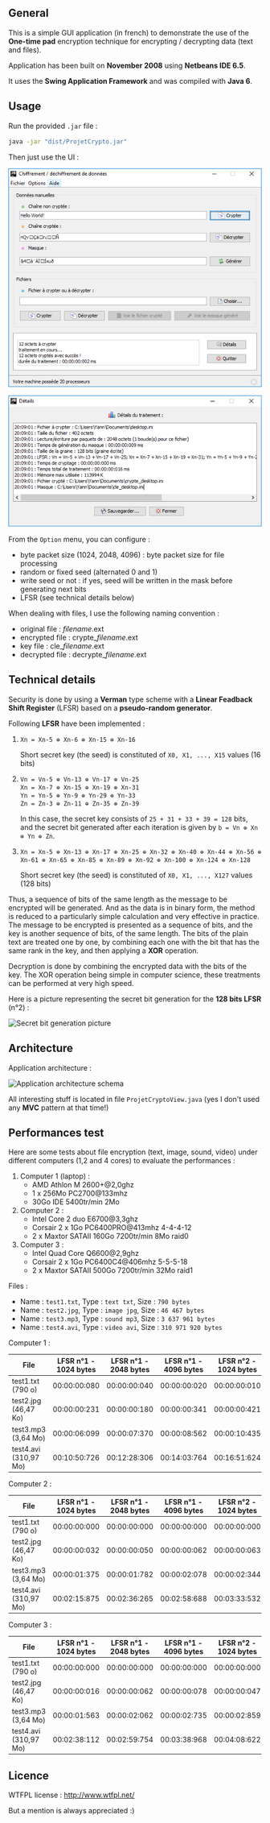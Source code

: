 ## General

This is a simple GUI application (in french) to demonstrate the use of the **One-time pad** encryption technique for
encrypting / decrypting data (text and files).

Application has been built on **November 2008** using **Netbeans IDE 6.5**.

It uses the **Swing Application Framework** and was compiled with **Java 6**.

## Usage

Run the provided `.jar` file :

```bash
java -jar "dist/ProjetCrypto.jar"
```

Then just use the UI :

![Main interface picture](doc/main_interface.png?raw=true "Main interface")

![Details interface picture](doc/details_interface.png?raw=true "Details interface")

From the `Option` menu, you can configure :
- byte packet size (1024, 2048, 4096) : byte packet size for file processing
- random or fixed seed (alternated 0 and 1)
- write seed or not : if yes, seed will be written in the mask before generating next bits
- LFSR (see technical details below)

When dealing with files, I use the following naming convention :
- original file : _filename_.ext
- encrypted file : crypte\__filename_.ext
- key file : cle\__filename_.ext
- decrypted file : decrypte\__filename_.ext

## Technical details

Security is done by using a **Verman** type scheme with a **Linear Feadback Shift Register** (LFSR) based on a **pseudo-random generator**.

Following **LFSR** have been implemented :

1. ```
   Xn = Xn-5 ⊕ Xn-6 ⊕ Xn-15 ⊕ Xn-16
   ```

   Short secret key (the seed) is constituted of `X0, X1, ..., X15` values (16 bits)

2. ```
   Vn = Vn-5 ⊕ Vn-13 ⊕ Vn-17 ⊕ Vn-25
   Xn = Xn-7 ⊕ Xn-15 ⊕ Xn-19 ⊕ Xn-31
   Yn = Yn-5 ⊕ Yn-9 ⊕ Yn-29 ⊕ Yn-33
   Zn = Zn-3 ⊕ Zn-11 ⊕ Zn-35 ⊕ Zn-39
   ```

   In this case, the secret key consists of `25 + 31 + 33 + 39 = 128` bits, and the secret bit generated
   after each iteration is given by `b = Vn ⊕ Xn ⊕ Yn ⊕ Zn`.

3. ```
   Xn = Xn-5 ⊕ Xn-13 ⊕ Xn-17 ⊕ Xn-25 ⊕ Xn-32 ⊕ Xn-40 ⊕ Xn-44 ⊕ Xn-56 ⊕ Xn-61 ⊕ Xn-65 ⊕ Xn-85 ⊕ Xn-89 ⊕ Xn-92 ⊕ Xn-100 ⊕ Xn-124 ⊕ Xn-128
   ```

   Short secret key (the seed) is constituted of `X0, X1, ..., X127` values (128 bits)
   
Thus, a sequence of bits of the same length as the message to be encrypted will be generated.
And as the data is in binary form, the method is reduced to a particularly simple calculation and very effective in practice.
The message to be encrypted is presented as a sequence of bits, and the key is another sequence of bits, of the same length.
The bits of the plain text are treated one by one, by combining each one with the bit that has the same rank in the key, and then applying a **XOR** operation.

Decryption is done by combining the encrypted data with the bits of the key.
The XOR operation being simple in computer science, these treatments can be performed at very high speed.

Here is a picture representing the secret bit generation for the **128 bits LFSR** (n°2) :

![Secret bit generation picture](doc/secret_bit_generation.png?raw=true "Secret bit generation")

## Architecture

Application architecture :

![Application architecture schema](doc/architecture.png?raw=true "Architecture")

All interesting stuff is located in file `ProjetCryptoView.java` (yes I don't used any **MVC** pattern at that time!)

## Performances test

Here are some tests about file encryption (text, image, sound, video) under different computers (1,2 and 4 cores) to evaluate the performances :

1. Computer 1 (laptop) :
   - AMD Athlon M 2600+\@2,0ghz
   - 1 x 256Mo PC2700@133mhz
   - 30Go IDE 5400tr/min 2Mo
2. Computer 2 :
   - Intel Core 2 duo E6700@3,3ghz
   - Corsair 2 x 1Go PC6400PRO@413mhz 4-4-4-12
   - 2 x Maxtor SATAII 160Go 7200tr/min 8Mo raid0
3. Computer 3 :
   - Intel Quad Core Q6600@2,9ghz
   - Corsair 2 x 1Go PC6400C4@406mhz 5-5-5-18
   - 2 x Maxtor SATAII 500Go 7200tr/min 32Mo raid1

Files :
- Name : `test1.txt`, Type : `text txt`, Size : `790 bytes`
- Name : `test2.jpg`, Type : `image jpg`, Size : `46 467 bytes`
- Name : `test3.mp3`, Type : `sound mp3`, Size : `3 637 961 bytes`
- Name : `test4.avi`, Type : `video avi`, Size : `310 971 920 bytes`

Computer 1 :

File | LFSR n°1 - 1024 bytes | LFSR n°1 - 2048 bytes | LFSR n°1 - 4096 bytes | LFSR n°2 - 1024 bytes | LFSR n°2 - 2048 bytes | LFSR n°2 - 4096 bytes
---- | --- | --- | --- | --- | --- | ---
test1.txt (790 o) | 00:00:00:080 | 00:00:00:040 | 00:00:00:020 | 00:00:00:010 | 00:00:00:020 | 00:00:00:020
test2.jpg (46,47 Ko) | 00:00:00:231 | 00:00:00:180 | 00:00:00:341 | 00:00:00:421 | 00:00:00:430 | 00:00:00:431
test3.mp3 (3,64 Mo) | 00:00:06:099 | 00:00:07:370 | 00:00:08:562 | 00:00:10:435 | 00:00:12:938 | 00:00:16:053
test4.avi (310,97 Mo) | 00:10:50:726 | 00:12:28:306 | 00:14:03:764 | 00:16:51:624 | 00:24:21:078 | 00:29:52:878

Computer 2 :

File | LFSR n°1 - 1024 bytes | LFSR n°1 - 2048 bytes | LFSR n°1 - 4096 bytes | LFSR n°2 - 1024 bytes | LFSR n°2 - 2048 bytes | LFSR n°2 - 4096 bytes
---- | --- | --- | --- | --- | --- | ---
test1.txt (790 o) | 00:00:00:000 | 00:00:00:000 | 00:00:00:000 | 00:00:00:000 | 00:00:00:000 | 00:00:00:000
test2.jpg (46,47 Ko) | 00:00:00:032 | 00:00:00:050 | 00:00:00:062 | 00:00:00:063 | 00:00:00:062 | 00:00:00:078
test3.mp3 (3,64 Mo) | 00:00:01:375 | 00:00:01:782 | 00:00:02:078 | 00:00:02:344 | 00:00:02:938 | 00:00:03:640
test4.avi (310,97 Mo) | 00:02:15:875 | 00:02:36:265 | 00:02:58:688 | 00:03:33:532 | 00:04:28:391 | 00:05:57:500

Computer 3 :

File | LFSR n°1 - 1024 bytes | LFSR n°1 - 2048 bytes | LFSR n°1 - 4096 bytes | LFSR n°2 - 1024 bytes | LFSR n°2 - 2048 bytes | LFSR n°2 - 4096 bytes
---- | --- | --- | --- | --- | --- | ---
test1.txt (790 o) | 00:00:00:000 | 00:00:00:000 | 00:00:00:000 | 00:00:00:000 | 00:00:00:000 | 00:00:00:000
test2.jpg (46,47 Ko) | 00:00:00:016 | 00:00:00:062 | 00:00:00:078 | 00:00:00:047 | 00:00:00:063 | 00:00:00:109
test3.mp3 (3,64 Mo) | 00:00:01:563 | 00:00:02:062 | 00:00:02:735 | 00:00:02:859 | 00:00:03:906 | 00:00:04:828
test4.avi (310,97 Mo) | 00:02:38:112 | 00:02:59:754 | 00:03:38:968 | 00:04:08:622 | 00:05:10:354 | 00:06:58:720

## Licence

WTFPL license : http://www.wtfpl.net/

But a mention is always appreciated :)